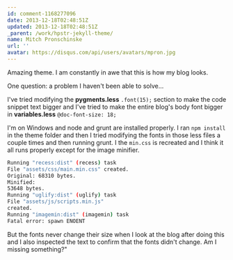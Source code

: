 ```yaml
---
id: comment-1168277096
date: 2013-12-18T02:48:51Z
updated: 2013-12-18T02:48:51Z
_parent: /work/hpstr-jekyll-theme/
name: Mitch Pronschinske
url: ''
avatar: https://disqus.com/api/users/avatars/mpron.jpg
---
```


Amazing theme. I am constantly in awe that this is how my blog looks.

One question: a problem I haven't been able to solve...

I've tried modifying the **pygments.less** `.font(15);` section to make the code
snippet text bigger and I've tried to make the entire blog's body font bigger in
**variables.less** `@doc-font-size: 18;`

I'm on Windows and node and grunt are installed properly. I ran `npm install` in
the theme folder and then I tried modifying the fonts in those less files a
couple times and then running grunt. I the `min.css` is recreated and I think it
all runs properly except for the image minifier.

```bash
Running "recess:dist" (recess) task
File "assets/css/main.min.css" created.
Original: 68310 bytes.
Minified:
53648 bytes.
Running "uglify:dist" (uglify) task
File "assets/js/scripts.min.js"
created.
Running "imagemin:dist" (imagemin) task
Fatal error: spawn ENOENT
```

But the fonts never change their size when I look at the blog after doing this
and I also inspected the text to confirm that the fonts didn't change. Am I
missing something?"
